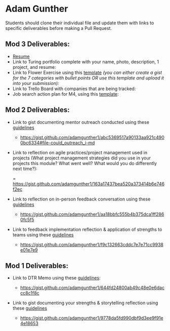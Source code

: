# Adam Gunther

Students should clone their individual file and update them with links to specific deliverables before making a Pull Request.

## Mod 3 Deliverables:

* [Resume](https://drive.google.com/file/d/0B-uFDCEZa7tSejRnWm1Ta0Y5eEk/view?usp=sharing)
* Link to Turing portfolio complete with your name, photo, description, 1 project, and resume:
* Link to Flower Exercise using this [template](https://github.com/turingschool/career-development-curriculum/blob/master/files/Career%20Unit%20-%20The%20Flower%20Diagram.pdf) *(you can either create a gist for the 7 categories with bullet points OR use this template and upload it into your submission):*
* Link to Trello Board with companies that are being tracked: 
* Job search action plan for M4, using this [template](https://github.com/turingschool/career-development-curriculum/blob/master/module_three/mod_4_action_plan_template.md):

## Mod 2 Deliverables:
* Link to gist documenting mentor outreach conducted using these [guidelines](https://github.com/turingschool/career-development-curriculum/blob/master/module_two/cold_outreach_i_guidelines.md)

    - https://gist.github.com/adamgunther1/abc5369517a90133aa921c4900bc6334#file-could_outreach_i-md


* Link to reflection on agile practices/project management used in projects (What project management strategies did you use in your projects this module? What went well? What would you do differently next time?):

    = https://gist.github.com/adamgunther1/163a17437bea520a373414b6e746f2ec


* Link to reflection on in-person feedback conversation using these [guidelines](https://github.com/turingschool/career-development-curriculum/blob/master/module_two/feedback_conversation_reflection_guidelines.md)

    - https://gist.github.com/adamgunther1/aa18bbfc555b4b375dca1ff2860fc5f5


* Link to feedback implementation reflection & application of strengths to teams using these [guidelines](https://github.com/turingschool/career-development-curriculum/blob/master/module_two/feedback_implementation_strengths_reflection.md)

    - https://gist.github.com/adamgunther1/f9c132663cddc7e7e71cc9938e01e7e9


## Mod 1 Deliverables:
* Link to DTR Memo using these [guidelines](https://github.com/turingschool/career-development-curriculum/blob/master/module_one/dtr_guidelines_memo.md):

    - https://gist.github.com/adamgunther1/644fd24800ab49c48e0e6daccc8c1f8c

* Link to gist documenting your strengths & storytelling reflection using these [guidelines](https://github.com/turingschool/career-development-curriculum/blob/master/module_one/strengths_storytelling_reflection.md)

    - https://gist.github.com/adamgunther1/9778da5fd990dbf9d3ee9f91e4e18653
